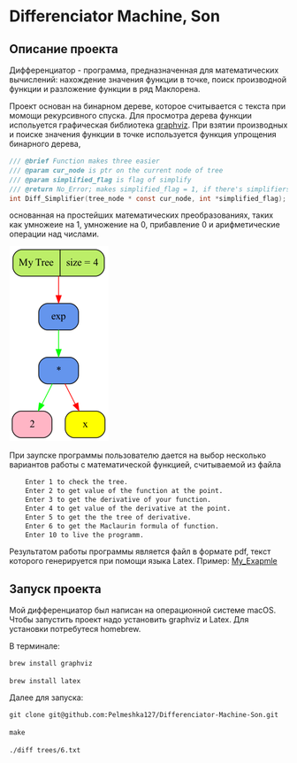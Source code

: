 # Differenciator Machine, Son

## Описание проекта

Дифференциатор - программа, предназначенная для математических вычислений: нахождение значения функции в точке, поиск производной функции и разложение функции в ряд Маклорена.

Проект основан на бинарном дереве, которое считывается с текста при момощи рекурсивного спуска. Для просмотра дерева функции испольуется графическая библиотека [graphviz](https://graphviz.org). При взятии производных и поиске значения функции в точке используется функция упрощения бинарного дерева,
```C
/// @brief Function makes three easier
/// @param cur_node is ptr on the current node of tree
/// @param simplified_flag is flag of simplify
/// @return No_Error; makes simplified_flag = 1, if there's simplifiers, 0, if it's simplified
int Diff_Simplifier(tree_node * const cur_node, int *simplified_flag);
``` 
основанная на простейших математических преобразованиях, таких как умножеие на 1, умножение на 0, прибавление 0 и арифметические операции над числами.

![image](https://github.com/Pelmeshka127/Differenciator-Machine-Son/raw/main/graphics/graph1.png)

При заупске программы пользователю дается на выбор несколько вариантов работы с математической функцией, считываемой из файла
```
    Enter 1 to check the tree.
    Enter 2 to get value of the function at the point.
    Enter 3 to get the derivative of your function.
    Enter 4 to get value of the derivative at the point.
    Enter 5 to get the the tree of derivative.
    Enter 6 to get the Maclaurin formula of function.
    Enter 10 to live the programm.
```
Результатом работы программы является файл в формате pdf, текст которого генерируется при помощи языка Latex. Пример: [My_Exapmle](https://github.com/Pelmeshka127/Differenciator-Machine-Son/blob/main/main.pdf)

## Запуск проекта

Мой дифференциатор был написан на операционной системе macOS. Чтобы запустить проект надо установить graphviz и Latex.
Для установки потребутеся homebrew.

В терминале:
```
brew install graphviz 

brew install latex
```

Далее для запуска:
```
git clone git@github.com:Pelmeshka127/Differenciator-Machine-Son.git

make

./diff trees/6.txt
```
